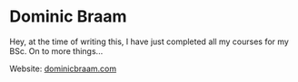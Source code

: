# Dominic Braam

Hey, at the time of writing this, I have just completed all my courses for my BSc. On to more things...

Website: [dominicbraam.com](dominicbraam.com)
